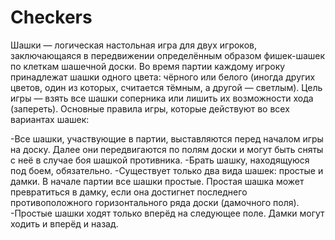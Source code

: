 # Checkers

Шашки — логическая настольная игра для двух игроков, заключающаяся в передвижении определённым образом фишек-шашек по клеткам шашечной доски. Во время партии каждому игроку принадлежат шашки одного цвета: чёрного или белого (иногда других цветов, один из которых, считается тёмным, а другой — светлым). Цель игры — взять все шашки соперника или лишить их возможности хода (запереть).
Основные правила игры, которые действуют во всех вариантах шашек:

-Все шашки, участвующие в партии, выставляются перед началом игры на доску. Далее они передвигаются по полям доски и могут быть сняты с неё в случае боя шашкой противника.
-Брать шашку, находящуюся под боем, обязательно.
-Существует только два вида шашек: простые и дамки. В начале партии все шашки простые. Простая шашка может превратиться в дамку, если она достигнет последнего противоположного горизонтального ряда доски (дамочного поля).
-Простые шашки ходят только вперёд на следующее поле. Дамки могут ходить и вперёд и назад.
